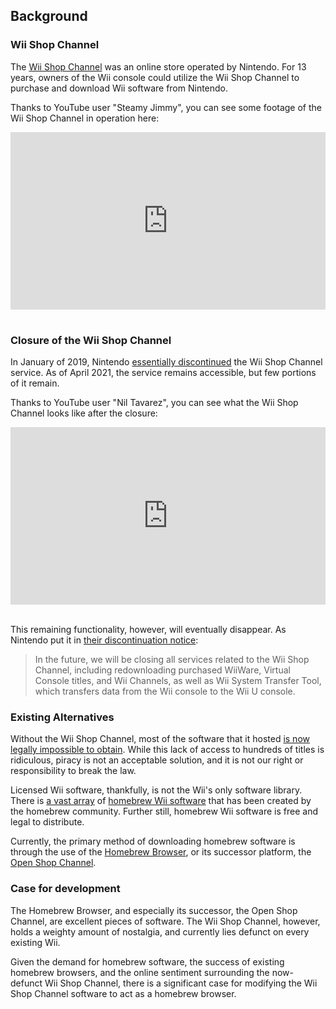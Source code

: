 <style>
.video-container {
    position: relative;
    padding-bottom: 56.25%; /* 16:9 */
    height: 0;
}
.video-container iframe {
    position: absolute;
    top: 0;
    left: 0;
    width: 100%;
    height: 100%;
}  
</style>

## Background

### Wii Shop Channel

The [Wii Shop Channel](https://en.wikipedia.org/wiki/Wii_Shop_Channel) was an online store operated by Nintendo. For 13 years, owners of the Wii console could utilize the Wii Shop Channel to purchase and download Wii software from Nintendo.

Thanks to YouTube user "Steamy Jimmy", you can see some footage of the Wii Shop Channel in operation here:

<div class="video-container">
<iframe width="560" height="315" src="https://www.youtube.com/embed/bsexVcO4xOo" title="YouTube video player" frameborder="0" allow="accelerometer; autoplay; clipboard-write; encrypted-media; gyroscope; picture-in-picture" allowfullscreen></iframe>
</div><br>

### Closure of the Wii Shop Channel

In January of 2019, Nintendo [essentially discontinued](https://en-americas-support.nintendo.com/app/answers/detail/a_id/27560/~/wii-shop-channel-discontinuation) the Wii Shop Channel service. As of April 2021, the service remains accessible, but few portions of it remain.

Thanks to YouTube user "Nil Tavarez", you can see what the Wii Shop Channel looks like after the closure:

<div class="video-container">
<iframe width="560" height="315" src="https://www.youtube.com/embed/JsPwpQqZhwU" title="YouTube video player" frameborder="0" allow="accelerometer; autoplay; clipboard-write; encrypted-media; gyroscope; picture-in-picture" allowfullscreen></iframe>
</div><br>

This remaining functionality, however, will eventually disappear. As Nintendo put it in [their discontinuation notice](https://en-americas-support.nintendo.com/app/answers/detail/a_id/27560/~/wii-shop-channel-discontinuation#s1q1):

>In the future, we will be closing all services related to the Wii Shop Channel, including redownloading purchased WiiWare, Virtual Console titles, and Wii Channels, as well as Wii System Transfer Tool, which transfers data from the Wii console to the Wii U console.

### Existing Alternatives

Without the Wii Shop Channel, most of the software that it hosted [is now legally impossible to obtain](https://www.vice.com/en/article/wjm5kw/nintendo-makes-it-clear-that-piracy-is-the-only-way-to-preserve-video-game-history). While this lack of access to hundreds of titles is ridiculous, piracy is not an acceptable solution, and it is not our right or responsibility to break the law.

Licensed Wii software, thankfully, is not the Wii's only software library. There is [a vast array](https://wiibrew.org/wiki/List_of_homebrew_applications) of [homebrew Wii software](https://wiibrew.org/wiki/WiiBrew:FAQ) that has been created by the homebrew community. Further still, homebrew Wii software is free and legal to distribute.

Currently, the primary method of downloading homebrew software is through the use of the [Homebrew Browser](https://wiibrew.org/wiki/Homebrew_Browser), or its successor platform, the [Open Shop Channel](https://oscwii.org/).

### Case for development

The Homebrew Browser, and especially its successor, the Open Shop Channel, are excellent pieces of software. The Wii Shop Channel, however, holds a weighty amount of nostalgia, and currently lies defunct on every existing Wii.

Given the demand for homebrew software, the success of existing homebrew browsers, and the online sentiment surrounding the now-defunct Wii Shop Channel, there is a significant case for modifying the Wii Shop Channel software to act as a homebrew browser.
